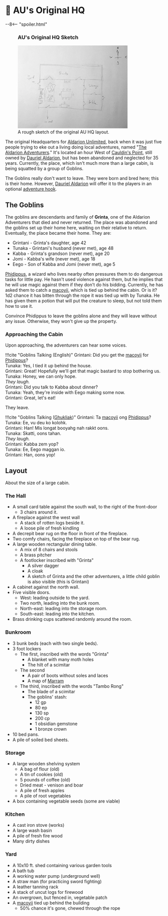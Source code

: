 # 🔐 AU's Original HQ

--8<-- "spoiler.html"

<figure class="infobox right">
  <h3>AU's Original HQ Sketch</h3>
  <a href="/assets/images/au-hq-sketch-full.png">
    <img src="/assets/images/au-hq-sketch-tiny.png" />
  </a>
  <figcaption>
    A rough sketch of the original AU HQ layout.
  </figcaption>
</figure>

The original Headquarters for [Aldarion Unlimited](../organizations/aldarion-unlimited.md), back when it was just five people trying to eke out a living doing local adventures, named "[The Aldarion Adventurers](../organizations/aldarion-adventurers.md)." It's located an hour West of [Cauldin's Point](../../../geography/settlements/cauldins-point.md), still owned by [Dauriel Aldarion](../npcs/dauriel-aldarion.md), but has been abandoned and neglected for 35 years. Currently, the place, which isn't much more than a large cabin, is being squatted by a group of Goblins.

The Goblins really don't want to leave. They were born and bred here; this is their home. However, [Dauriel Aldarion](../npcs/dauriel-aldarion.md) will offer it to the players in an optional [adventure hook](../acts/act-1/adventure-hooks.md).

## The Goblins

The goblins are descendants and family of **Grinta**, one of the Aldarion Adventurers that died and never returned. The place was abandoned and the goblins set up their home here, waiting on their relative to return. Eventually, the place became their home. They are:

* Grintani - Grinta's daughter, age 42
* Tunaka - Grintani's husband (never met), age 48
* Kabba - Grinta's grandson (never met), age 20
* Jomi - Kabba's wife (never met), age 18
* Eego - Son of Kabba and Jomi (never met), age 5

[Phidippus](../npcs/phidippus.md), a wizard who lives nearby often pressures them to do dangerous tasks for little pay. He hasn't used violence against them, but he implies that he will use magic against them if they don't do his bidding. Currently, he has asked them to catch a  [macoyii](../../../creatures/macoyii.md), which is tied up behind the cabin. Or is it? 1d2 chance it has bitten through the rope it was tied up with by Tunaka. He has given them a potion that will put the creature to sleep, but not told them how to use it.

Convince Phidippus to leave the goblins alone and they will leave without any issue. Otherwise, they won't give up the property.

### Approaching the Cabin

Upon approaching, the adventurers can hear some voices.

!!!cite "Goblins Talking (English)"
    Grintani: Did you get the [macoyii](../../../creatures/macoyii.md) for [Phidippus](../npcs/phidippus.md)?  
    Tunaka: Yes, I tied it up behind the house.  
    Grintani: Great! Hopefully we'll get that magic bastard to stop bothering us.  
    Tunaka: Honey, we can only hope.  
    *They laugh.*  
    Grintani: Did you talk to Kabba about dinner?  
    Tunaka: Yeah, they're inside with Eego making some now.  
    Grintani: Great, let's eat!

They leave.

!!!cite "Goblins Talking ([Ghukliak](../../../etcetera/ghukliak.md))"
    Grintani: Ta [macoyii](../../../creatures/macoyii.md) ong [Phidippus](../npcs/phidippus.md)?  
    Tunaka: Ee, vu deu ko kolohk.  
    Grintani: Han! Mis longat booyahg nah rakkt oons.  
    Tunaka: Skatti, oons tahan.  
    *They laugh.*  
    Grintani: Kabba zem yop?  
    Tunaka: Ee, Eego maggan io.  
    Grintani: Han, oons yop!

## Layout

About the size of a large cabin.

### The Hall

* A small card table against the south wall, to the right of the front-door
  * 3 chairs around it.
* A fireplace against the west wall
  * A stack of rotten logs beside it.
  * A loose pile of fresh kindling
* A decrepit bear rug on the floor in front of the fireplace.
* Two comfy chairs, facing the fireplace on top of the bear rug.
* A large wooden rectangular dining table.
  * A mix of 8 chairs and stools
  * A brass pitcher
  * A footlocker inscribed with "Grinta"
    * A silver dagger
    * A cloak
    * A sketch of Grinta and the other adventurers, a little child goblin is also visible (this is Grintani)
* A cabinet against the north wall.
* Five visible doors.
  * West: leading outside to the yard.
  * Two north, leading into the bunk room.
  * North-east: leading into the storage room.
  * South-east: leading into the kitchen.
* Brass drinking cups scattered randomly around the room.

### Bunkroom

* 3 bunk beds (each with two single beds).
* 3 foot lockers
  * The first, inscribed with the words "Grinta"
    * A blanket with many moth holes
    * The hilt of a scimitar
  * The second
    * A pair of boots without soles and laces
    * A map of [Marram](../../../geography/countries/marram.md)
  * The third, inscribed with the words "Tambo Rong"
    * The blade of a scimitar
    * The goblins' stash:
      * 12 gp
      * 80 ep
      * 130 sp
      * 200 cp
      * 1 obsidian gemstone
      * 1 bronze crown
* 10 bed pans.
* A pile of soiled bed sheets.

### Storage

* A large wooden shelving system
  * A bag of flour (old)
  * A tin of cookies (old)
  * 5 pounds of coffee (old)
  * Dried meat - venison and boar
  * A pile of fresh apples
  * A pile of root vegetables
* A box containing vegetable seeds (some are viable)

### Kitchen

* A cast iron stove (works)
* A large wash basin
* A pile of fresh fire wood
* Many dirty dishes

### Yard

* A 10x10 ft. shed containing various garden tools
* A bath tub
* A working water pump (underground well)
* A straw man (for practicing sword fighting)
* A leather tanning rack
* A stack of uncut logs for firewood
* An overgrown, but fenced in, vegetable patch
* A [macoyii](../../../creatures/macoyii.md) tied up behind the building
  * 50% chance it's gone, chewed through the rope
